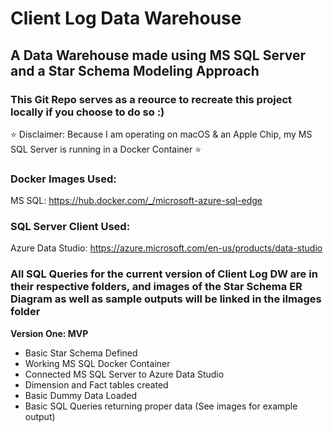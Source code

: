 # Client Log Data Warehouse #
## A Data Warehouse made using MS SQL Server and a Star Schema Modeling Approach ##

### This Git Repo serves as a reource to recreate this project locally if you choose to do so :) ###

⭐️ Disclaimer: Because I am operating on macOS & an Apple Chip, my MS SQL Server is running in a Docker Container ⭐️

### Docker Images Used: ###
MS SQL: https://hub.docker.com/_/microsoft-azure-sql-edge

### SQL Server Client Used: ###
Azure Data Studio: https://azure.microsoft.com/en-us/products/data-studio

### All SQL Queries for the current version of Client Log DW are in their respective folders, and images of the Star Schema ER Diagram as well as sample outputs will be linked in the iImages folder ###

**Version One: MVP**
- Basic Star Schema Defined
- Working MS SQL Docker Container 
- Connected MS SQL Server to Azure Data Studio
- Dimension and Fact tables created
- Basic Dummy Data Loaded
- Basic SQL Queries returning proper data (See images for example output)
